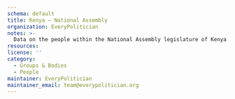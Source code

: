 ```yaml
---
schema: default
title: Kenya — National Assembly
organization: EveryPolitician
notes: >-
  Data on the people within the National Assembly legislature of Kenya.
resources:
license: ''
category:
  - Groups & Bodies
  - People
maintainer: EveryPolitician
maintainer_email: team@everypolitician.org
---
```

